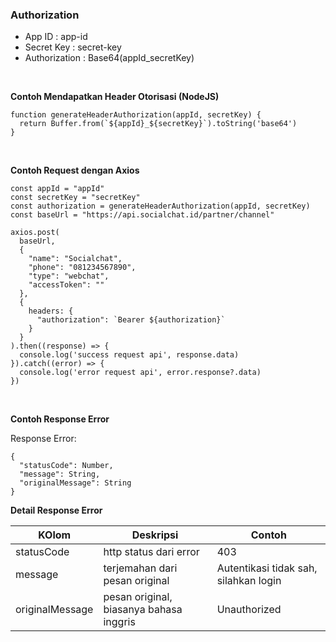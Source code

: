 ### Authorization

- App ID : app-id
- Secret Key : secret-key
- Authorization : Base64(appId_secretKey)

<br>

**Contoh Mendapatkan Header Otorisasi (NodeJS)**

```
function generateHeaderAuthorization(appId, secretKey) {
  return Buffer.from(`${appId}_${secretKey}`).toString('base64')
}
```

<br>

**Contoh Request dengan Axios**

```
const appId = "appId"
const secretKey = "secretKey"
const authorization = generateHeaderAuthorization(appId, secretKey)
const baseUrl = "https://api.socialchat.id/partner/channel"

axios.post(
  baseUrl,
  {
    "name": "Socialchat",
    "phone": "081234567890",
    "type": "webchat",
    "accessToken": ""
  },
  {
    headers: {
      "authorization": `Bearer ${authorization}`
    }
  }
).then((response) => {
  console.log('success request api', response.data)
}).catch((error) => {
  console.log('error request api', error.response?.data)
})

```

<br>

**Contoh Response Error**

Response Error:

```
{
  "statusCode": Number,
  "message": String,
  "originalMessage": String
}
```

**Detail Response Error**

| KOlom           | Deskripsi                               | Contoh                                |
| --------------- | --------------------------------------- | ------------------------------------- |
| statusCode      | http status dari error                  | 403                                   |
| message         | terjemahan dari pesan original          | Autentikasi tidak sah, silahkan login |
| originalMessage | pesan original, biasanya bahasa inggris | Unauthorized                          |
